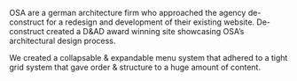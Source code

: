 OSA are a german architecture firm who approached the agency de-construct for a redesign and development of their existing website.  De-construct created a D&AD award winning site showcasing OSA’s architectural design process.

We created a collapsable & expandable menu system that adhered to a tight grid system that gave order & structure to a huge amount of content.  
